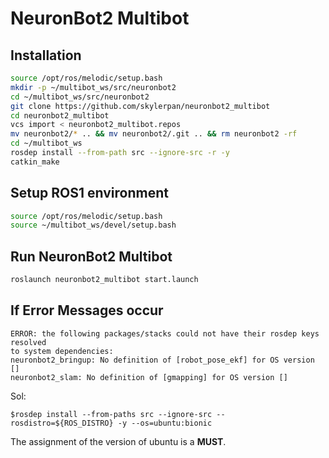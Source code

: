 # NeuronBot2 Multibot
## Installation
```bash
source /opt/ros/melodic/setup.bash
mkdir -p ~/multibot_ws/src/neuronbot2
cd ~/multibot_ws/src/neuronbot2
git clone https://github.com/skylerpan/neuronbot2_multibot
cd neuronbot2_multibot
vcs import < neuronbot2_multibot.repos
mv neuronbot2/* .. && mv neuronbot2/.git .. && rm neuronbot2 -rf
cd ~/multibot_ws
rosdep install --from-path src --ignore-src -r -y
catkin_make
```
## Setup ROS1 environment
```bash
source /opt/ros/melodic/setup.bash
source ~/multibot_ws/devel/setup.bash
```
## Run NeuronBot2 Multibot
```bash
roslaunch neuronbot2_multibot start.launch
```

## If Error Messages occur
```
ERROR: the following packages/stacks could not have their rosdep keys resolved
to system dependencies:
neuronbot2_bringup: No definition of [robot_pose_ekf] for OS version []
neuronbot2_slam: No definition of [gmapping] for OS version []
```

Sol:
```
$rosdep install --from-paths src --ignore-src --rosdistro=${ROS_DISTRO} -y --os=ubuntu:bionic
```
The assignment of the version of ubuntu is a **MUST**.
